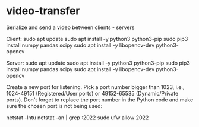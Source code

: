 # video-transfer
Serialize and send a video between clients - servers

Client:
sudo apt update
sudo apt install -y python3 python3-pip
sudo pip3 install numpy pandas scipy
sudo apt install -y libopencv-dev python3-opencv

Server:
sudo apt update
sudo apt install -y python3 python3-pip
sudo pip3 install numpy pandas scipy
sudo apt install -y libopencv-dev python3-opencv

Create a new port for listening. Pick a port number bigger than 1023, i.e., 1024-49151 (Registered/User ports) or 49152-65535 (Dynamic/Private ports).
Don't forget to replace the port number in the Python code and make sure the chosen port is not being used:

netstat -lntu
netstat -an | grep :2022
sudo ufw allow 2022


